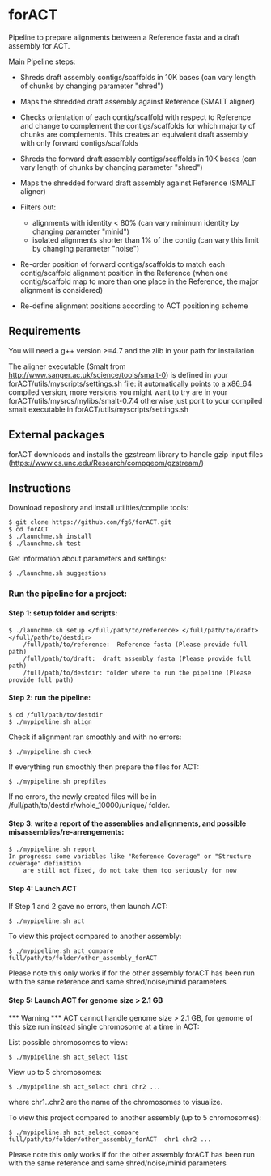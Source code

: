 
# forACT
Pipeline to prepare alignments between a Reference fasta and a draft assembly for ACT.

Main Pipeline steps:

* Shreds draft assembly contigs/scaffolds in 10K bases (can vary length of chunks by changing parameter "shred")
* Maps the shredded draft assembly against Reference  (SMALT aligner)
* Checks orientation of each contig/scaffold with respect to Reference and change to complement the contigs/scaffolds for which majority of chunks are complements. This creates an equivalent draft assembly with only forward contigs/scaffolds
* Shreds the forward draft assembly contigs/scaffolds in 10K bases (can vary length of chunks by changing parameter "shred")
* Maps the shredded forward draft assembly against Reference (SMALT aligner)
* Filters out:

	- alignments with identity < 80% (can vary minimum identity by changing parameter "minid")
	- isolated alignments shorter than 1% of the contig (can vary this limit by changing parameter "noise")
* Re-order position of forward contigs/scaffolds to match each contig/scaffold alignment position in the Reference (when one contig/scaffold map to more than one place in the Reference, the major alignment is considered)
* Re-define alignment positions according to ACT positioning scheme

## Requirements
You will need a g++ version >=4.7 and the zlib in your path for installation

The aligner executable (Smalt from http://www.sanger.ac.uk/science/tools/smalt-0) is defined in your forACT/utils/myscripts/settings.sh file: it automatically points to a 
x86\_64 compiled version, more versions you might want to try are in your forACT/utils/mysrcs/mylibs/smalt-0.7.4
otherwise just pont to your compiled smalt executable in forACT/utils/myscripts/settings.sh

## External packages
forACT downloads and installs the gzstream library to handle gzip input files (https://www.cs.unc.edu/Research/compgeom/gzstream/)

## Instructions
Download repository and install utilities/compile tools: 

	$ git clone https://github.com/fg6/forACT.git
	$ cd forACT
	$ ./launchme.sh install
	$ ./launchme.sh test

Get information about parameters and settings:

	$ ./launchme.sh suggestions
	
### Run the pipeline for a project: 
#### Step 1: setup folder and scripts:
	$ ./launchme.sh setup </full/path/to/reference> </full/path/to/draft>  </full/path/to/destdir>
	    /full/path/to/reference:  Reference fasta (Please provide full path)
	    /full/path/to/draft:  draft assembly fasta (Please provide full path)
	    /full/path/to/destdir: folder where to run the pipeline (Please provide full path)
#### Step 2: run the pipeline:

	$ cd /full/path/to/destdir
	$ ./mypipeline.sh align
Check if alignment ran smoothly and with no errors:

	$ ./mypipeline.sh check 
	
If everything run smoothly then prepare the files for ACT: 

	$ ./mypipeline.sh prepfiles
If no errors, the newly created files will be in /full/path/to/destdir/whole_10000/unique/ folder.

#### Step 3: write a report of the assemblies and alignments, and possible misassemblies/re-arrengements:

	$ ./mypipeline.sh report
	In progress: some variables like "Reference Coverage" or "Structure coverage" definition 
		are still not fixed, do not take them too seriously for now
	
#### Step 4: Launch ACT

If Step 1 and 2 gave no errors, then launch ACT:

	$ ./mypipeline.sh act  
To view this project compared to another assembly:

	$ ./mypipeline.sh act_compare full/path/to/folder/other_assembly_forACT
Please note this only works if for the other assembly forACT has been run with the same reference and
same shred/noise/minid parameters

#### Step 5: Launch ACT for genome size > 2.1 GB
*** Warning *** 
ACT cannot handle genome size > 2.1 GB, for genome of this size run instead single chromosome
at a time in ACT:

List possible chromosomes to view:

	$ ./mypipeline.sh act_select list
View up to 5 chromosomes:

	$ ./mypipeline.sh act_select chr1 chr2 ...
where chr1..chr2 are the name of the chromosomes to visualize.
	
To view this project compared to another assembly (up to 5 chromosomes):

	$ ./mypipeline.sh act_select_compare full/path/to/folder/other_assembly_forACT  chr1 chr2 ...
Please note this only works if for the other assembly forACT has been run with the same reference and
same shred/noise/minid parameters	







